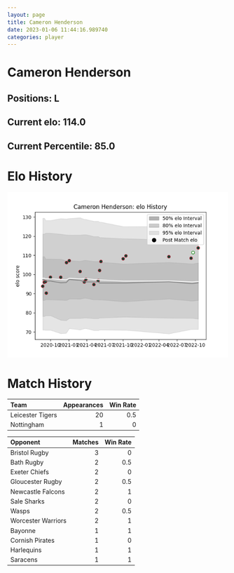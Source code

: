 ```yaml
---  
layout: page  
title: Cameron Henderson  
date: 2023-01-06 11:44:16.989740  
categories: player  
---
```

# Cameron Henderson

## Positions: L

## Current elo: 114.0

## Current Percentile: 85.0

# Elo History


![elo history](history_CameronHenderson.png)
# Match History


| Team             |   Appearances |   Win Rate |
|:-----------------|--------------:|-----------:|
| Leicester Tigers |            20 |        0.5 |
| Nottingham       |             1 |        0   |

| Opponent           |   Matches |   Win Rate |
|:-------------------|----------:|-----------:|
| Bristol Rugby      |         3 |        0   |
| Bath Rugby         |         2 |        0.5 |
| Exeter Chiefs      |         2 |        0   |
| Gloucester Rugby   |         2 |        0.5 |
| Newcastle Falcons  |         2 |        1   |
| Sale Sharks        |         2 |        0   |
| Wasps              |         2 |        0.5 |
| Worcester Warriors |         2 |        1   |
| Bayonne            |         1 |        1   |
| Cornish Pirates    |         1 |        0   |
| Harlequins         |         1 |        1   |
| Saracens           |         1 |        1   |